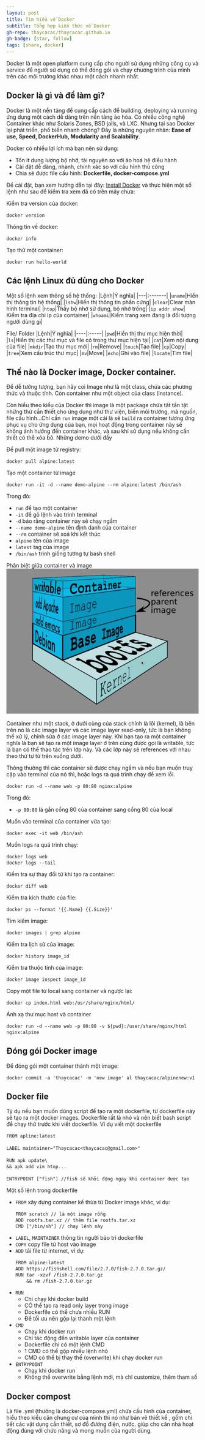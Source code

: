 ```yaml
---
layout: post
title: Tìm hiểu về Docker
subtitle: Tổng hợp kiến thức về Docker
gh-repo: thaycacac/thaycacac.github.io
gh-badge: [star, follow]
tags: [share, docker]
---
```

Docker là một open platform cung cấp cho người sử dụng những công cụ và service để người sử dụng có thể đóng gói và chạy chương trình của mình trên các môi trường khác nhau một cách nhanh nhất.

## Docker là gì và để làm gì?

Docker là một nền tảng để cung cấp cách để building, deploying và running ứng dụng một cách dễ dàng trên nền tảng ảo hóa. Có nhiều công nghệ Container khác như Solaris Zones, BSD jails, và LXC. Nhưng tại sao Docker lại phát triển, phổ biến nhanh chóng? Đây là những nguyên nhân: **Ease of use, Speed, DockerHub, Modularity and Scalability**.

Docker có nhiều lợi ích mà bạn nên sử dụng: 
- Tốn ít dung lượng bộ nhớ, tài nguyên so với ảo hoá hệ điều hành
- Cài đặt dễ dàng, nhanh, chính xác so với cấu hình thủ công
- Chia sẻ được file cấu hình: **Dockerfile, docker-compose.yml**

Để cài đặt, bạn xem hướng dẫn tại đây: [Install Docker](https://www.docker.com/get-started) và thực hiện một số lệnh như sau để kiểm tra xem đã có trên máy chưa:

Kiểm tra version của docker:
```
docker version
```
Thông tin về docker:
```
docker info
```

Tạo thử một container:
```
docker run hello-world
```

## Các lệnh Linux đủ dùng cho Docker

Một số lệnh xem thông số hệ thống:
|Lệnh|Ý nghĩa|
|---|:-------|
|`uname`|Hiển thị thông tin hệ thống|
|`lshw`|Hiển thị thông tin phần cứng|
|`clear`|Clear màn hình terminal|
|`htop`|Thấy bộ nhớ sử dụng, bộ nhớ trống|
|`ip addr show`| Kiểm tra địa chỉ ip của container|
|`whoami`|Kiểm trang xem đang là đối tượng người dùng gì|

File/ Folder
|Lệnh|Ý nghĩa|
|----|:-----|
|`pwd`|Hiển thị thư mục hiện thời|
|`ls`|Hiển thị các thư mục và file có trong thư mục hiện tại|
|`cat`|Xem nội dung của file|
|`mkdir`|Tạo thư mục mới|
|`rm`|Remove|
|`touch`|Tạo file|
|`cp`|Copy|
|`tree`|Xem cấu trúc thư mục|
|`mv`|Move|
|`echo`|Ghi vào file|
|`locate`|Tìm file|

## Thế nào là Docker image, Docker container.
Để dễ tưởng tượng, bạn hãy coi Image như là một class, chứa các phương thức và thuộc tính. Còn container như một object của class (instance).

Còn hiểu theo kiểu của Docker thì image là một package chứa tất tần tật những thứ cần thiết cho ứng dụng như thư viện, biến môi trường, mã nguồn, file cấu hình…Chỉ cần `run` image một cái là sẽ `build` ra container tương ứng phục vụ cho ứng dụng của bạn, mọi hoạt động trong container này sẽ không ảnh hưởng đến container khác, và sau khi sử dụng nếu không cần thiết có thể xóa bỏ. Những demo dưới đấy

Để pull một image từ registry:
```
docker pull alpine:latest
```

Tạo một container từ image
```
docker run -it -d --name demo-alpine --rm alpine:latest /bin/ash
```
Trong đó:
- `run` để tạo một container
- `-it` để gõ lệnh vào trình terminal
- `-d` báo rằng container này sẽ chạy ngầm
- `--name demo-alpine` tên định danh của container
- `--rm` container sẽ xoá khi kết thúc
- `alpine` tên của image
- `latest` tag của image
- `/bin/ash` trình giống tương tự bash shell

Phân biệt giữa container và image
![Container](https://github.com/thaycacac/thaycacac.github.io/blob/master/img/post/docker.png)

Container như một stack, ở dưới cùng của stack chính là lõi (kernel), là bên trên nó là các image layer và các image layer read-only, tức là bạn không thể xử lý, chỉnh sửa ở các image layer này. Khi bạn tạo ra một container nghĩa là bạn sẽ tạo ra một image layer ở trên cùng được gọi là writable, tức là bạn có thể thao tác trên lớp này. Và các lớp này sẽ references với nhau theo thứ tự từ trên xuống dưới.

Thông thường thì các container sẽ được chạy ngầm và nếu bạn muốn truy cập vào terminal của nó thì, hoặc logs ra quá trình chạy để xem lỗi.

```
docker run -d --name web -p 80:80 nginx:alpine
```
Trong đó:
- `-p 80:80` là gắn cổng 80 của container sang cổng 80 của local

Muốn vào terminal của container vừa tạo:
```
docker exec -it web /bin/ash
```
Muốn logs ra quá trình chạy:
```
docker logs web
docker logs --tail
```
Kiểm tra sự thay đổi từ khi tạo ra container:
```
docker diff web
```
Kiểm tra kích thước của file:
```
docker ps --format '{{.Name} {{.Size}}'
```
Tìm kiếm image:
```
docker images | grep alpine
```
Kiểm tra lịch sử của image:
```
docker history image_id
```
Kiểm tra thuộc tính của image:
```
docker image inspect image_id
```
Copy một file từ local sang container và ngược lại:
```
docker cp index.html web:/usr/share/nginx/html/
```
Ánh xạ thư mục host và container
```
docker run -d --name web -p 80:80 -v ${pwd}:/user/share/nginx/html nginx:alpine
```
## Đóng gói Docker image
Để đóng gói một container thành một image:
```docker
docker commit -a 'thaycacac' -m 'new image' al thaycacac/alpinenew:v1
```
## Docker file
Tỷ dụ nếu bạn muốn dùng script để tạo ra một dockerfile, từ dockerfile này sẽ tạo ra một docker images. Dockerfile rất là  nhỏ và nên biết bash script để chạy thử trước khi viết dockerfile. Ví dụ viết một dockerfile

```docker
FROM apline:latest

LABEL maintainer="Thaycacac<thaycacac@gmail.com>"

RUN apk update\
&& apk add vim htop...

ENTRYPOINT ["fish"] //fish sẽ khởi động ngay khi container được tạo
```
Một số lệnh trong dockerfile
- `FROM` xây dựng container kế thừa từ Docker image khác, ví dụ:
  ```docker
  FROM scratch // là một image rỗng
  ADD rootfs.tar.xz // thêm file rootfs.tar.xz
  CMD ["/bin/sh"] // chạy lệnh này
  ```
- `LABEL`, `MAINTAINER` thông tin người bảo trì dockerfile
- `COPY` copy file từ host vào image
- `ADD` tải file từ internet, ví dụ:
  ```docker
  FROM alpine:latest
  ADD https://fishshell.com/file/2.7.0/fish-2.7.0.tar.gz/
  RUN tar -xzvf /fish-2.7.0.tar.gz
      && rm /fish-2.7.0.tar.gz
  ```
- `RUN`
  - Chỉ chạy khi docker build
  - CÓ thể tạo ra read only layer trong image
  - Dockerfile có thể chưa nhiều RUN
  - Để tối ưu nên gộp lại thành một lệnh 
- `CMD`
  - Chạy khi docker run
  - Chỉ tác động đến writable layer của container
  - Dockerfile chỉ có một lệnh CMD
  - 1 CMD có thể gộp nhiều lệnh nhỏ
  - CMD có thể bị thay thế (overwrite) khi chạy docker run
- `ENTRYPOINT`
  - Chạy khi docker run
  - Không thể overwrite bằng lệnh mới, mà chỉ customize, thêm tham số
## Docker compost
Là file .yml (thường là docker-compose.yml) chứa cấu hình của container, hiểu theo kiểu căn chung cư của mình thì nó như bản vẽ thiết kế , gồm chi tiết các vật dụng cần thiết, sơ đồ đường điện, nước. giúp cho căn nhà hoạt động đúng với chức năng và mong muốn của người dùng.



